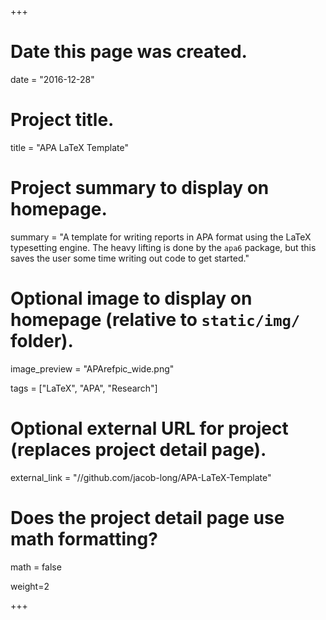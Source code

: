 +++
# Date this page was created.
date = "2016-12-28"

# Project title.
title = "APA LaTeX Template"

# Project summary to display on homepage.
summary = "A template for writing reports in APA format using the LaTeX typesetting engine. The heavy lifting is done by the `apa6` package, but this saves the user some time writing out code to get started."

# Optional image to display on homepage (relative to `static/img/` folder).
image_preview = "APArefpic_wide.png"

tags = ["LaTeX", "APA", "Research"]

# Optional external URL for project (replaces project detail page).
external_link = "//github.com/jacob-long/APA-LaTeX-Template"

# Does the project detail page use math formatting?
math = false

weight=2

+++
